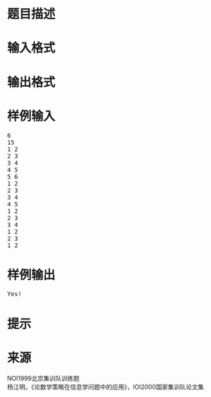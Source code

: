 

# 题目描述



# 输入格式



# 输出格式



# 样例输入


<pre>6
15
1 2
2 3
3 4
4 5
5 6
1 2
2 3
3 4
4 5
1 2
2 3
3 4
1 2
2 3
1 2</pre>

# 样例输出


<pre>Yes!</pre>

# 提示



# 来源


<p>
NOI1999北京集训队训练题<br/>
杨江明，《论数学策略在信息学问题中的应用》，IOI2000国家集训队论文集
</p>
